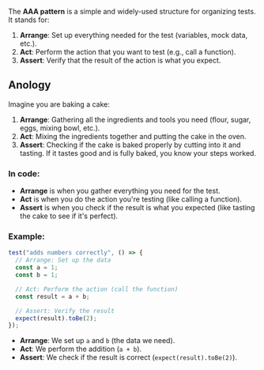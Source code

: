 The **AAA pattern** is a simple and widely-used structure for organizing tests. It stands for:

1. **Arrange**: Set up everything needed for the test (variables, mock data, etc.).
2. **Act**: Perform the action that you want to test (e.g., call a function).
3. **Assert**: Verify that the result of the action is what you expect.

## Anology

Imagine you are baking a cake:

1. **Arrange**: Gathering all the ingredients and tools you need (flour, sugar, eggs, mixing bowl, etc.).
2. **Act**: Mixing the ingredients together and putting the cake in the oven.
3. **Assert**: Checking if the cake is baked properly by cutting into it and tasting. If it tastes good and is fully baked, you know your steps worked.

### In code:

- **Arrange** is when you gather everything you need for the test.
- **Act** is when you do the action you're testing (like calling a function).
- **Assert** is when you check if the result is what you expected (like tasting the cake to see if it's perfect).

### Example:

```js
test("adds numbers correctly", () => {
  // Arrange: Set up the data
  const a = 1;
  const b = 1;

  // Act: Perform the action (call the function)
  const result = a + b;

  // Assert: Verify the result
  expect(result).toBe(2);
});
```

- **Arrange**: We set up `a` and `b` (the data we need).
- **Act**: We perform the addition (`a + b`).
- **Assert**: We check if the result is correct (`expect(result).toBe(2)`).
